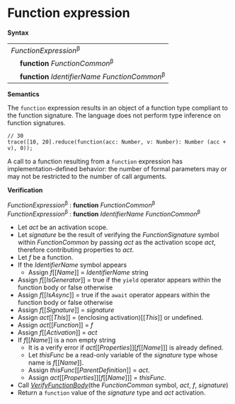 # Function expression

**Syntax**

<table>
    <tr>
        <td colspan="2"><i>FunctionExpression</i><sup>β</sup></td>
    </tr>
    <tr>
        <td>&nbsp;</td><td><b>function</b> <i>FunctionCommon</i><sup>β</sup></td>
    </tr>
    <tr>
        <td>&nbsp;</td><td><b>function</b> <i>IdentifierName</i> <i>FunctionCommon</i><sup>β</sup></td>
    </tr>
</table>

**Semantics**

The `function` expression results in an object of a function type compliant to the function signature. The language does not perform type inference on function signatures.

```
// 30
trace([10, 20].reduce(function(acc: Number, v: Number): Number (acc + v), 0));
```

A call to a function resulting from a `function` expression has implementation-defined behavior: the number of formal parameters may or may not be restricted to the number of call arguments.

**Verification**

<i>FunctionExpression</i><sup>β</sup> : <b>function</b> <i>FunctionCommon</i><sup>β</sup><br>
<i>FunctionExpression</i><sup>β</sup> : <b>function</b> <i>IdentifierName</i> <i>FunctionCommon</i><sup>β</sup>

* Let *act* be an activation scope.
* Let *signature* be the result of verifying the <i>FunctionSignature</i> symbol within <i>FunctionCommon</i> by passing *act* as the activation scope *act*, therefore contributing properties to *act*.
* Let *f* be a function.
* If the <i>IdentifierName</i> symbol appears
  * Assign *f*\[\[*Name*\]\] = <i>IdentifierName</i> string
* Assign *f*\[\[*IsGenerator*\]\] = true if the `yield` operator appears within the function body or false otherwise
* Assign *f*\[\[*IsAsync*\]\] = true if the `await` operator appears within the function body or false otherwise
* Assign *f*\[\[*Signature*\]\] = *signature*
* Assign *act*\[\[*This*\]\] = (enclosing activation)\[\[*This*\]\] or undefined.
* Assign *act*\[\[*Function*\]\] = *f*
* Assign *f*\[\[*Activation*\]\] = *act*
* If *f*\[\[*Name*\]\] is a non empty string
  * It is a verify error if *act*\[\[*Properties*\]\]\[*f*\[\[*Name*\]\]\] is already defined.
  * Let *thisFunc* be a read-only variable of the *signature* type whose name is *f*\[\[*Name*\]\].
  * Assign *thisFunc*\[\[*ParentDefinition*\]\] = *act*.
  * Assign *act*\[\[*Properties*\]\]\[*f*\[\[*Name*\]\]\] = *thisFunc*.
* Call [*VerifyFunctionBody*](the *FunctionCommon* symbol, *act*, *f*, *signature*)
* Return a `function` value of the *signature* type and *act* activation.

[*VerifyFunctionBody*]: ../definitions/function-definition.md#verifyfunctionbody